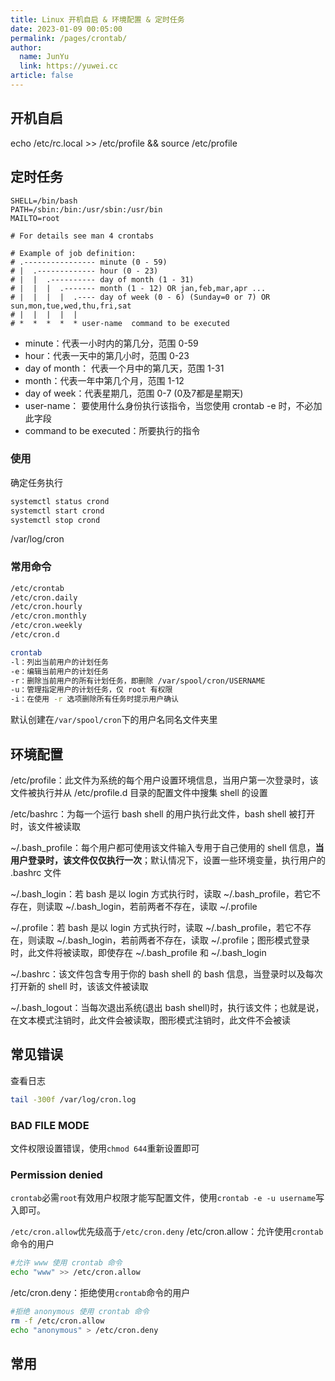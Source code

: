 ```yaml
---
title: Linux 开机自启 & 环境配置 & 定时任务
date: 2023-01-09 00:05:00
permalink: /pages/crontab/
author: 
  name: JunYu
  link: https://yuwei.cc
article: false
---
```

## 开机自启
echo /etc/rc.local >> /etc/profile &&  source /etc/profile
## 定时任务
```shell
SHELL=/bin/bash
PATH=/sbin:/bin:/usr/sbin:/usr/bin
MAILTO=root

# For details see man 4 crontabs

# Example of job definition:
# .---------------- minute (0 - 59)
# |  .------------- hour (0 - 23)
# |  |  .---------- day of month (1 - 31)
# |  |  |  .------- month (1 - 12) OR jan,feb,mar,apr ...
# |  |  |  |  .---- day of week (0 - 6) (Sunday=0 or 7) OR sun,mon,tue,wed,thu,fri,sat
# |  |  |  |  |
# *  *  *  *  * user-name  command to be executed
```
- minute：代表一小时内的第几分，范围 0-59
- hour：代表一天中的第几小时，范围 0-23
- day of month： 代表一个月中的第几天，范围 1-31
- month：代表一年中第几个月，范围 1-12
- day of week：代表星期几，范围 0-7 (0及7都是星期天)
- user-name： 要使用什么身份执行该指令，当您使用 crontab -e 时，不必加此字段
- command to be executed：所要执行的指令
### 使用
确定任务执行
```bash
systemctl status crond
systemctl start crond
systemctl stop crond
```
/var/log/cron
### 常用命令
```bash
/etc/crontab
/etc/cron.daily
/etc/cron.hourly
/etc/cron.monthly
/etc/cron.weekly
/etc/cron.d
```
```bash
crontab
-l：列出当前用户的计划任务
-e：编辑当前用户的计划任务
-r：删除当前用户的所有计划任务，即删除 /var/spool/cron/USERNAME
-u：管理指定用户的计划任务，仅 root 有权限
-i：在使用 -r 选项删除所有任务时提示用户确认
```
默认创建在`/var/spool/cron`下的用户名同名文件夹里
## 环境配置
/etc/profile：此文件为系统的每个用户设置环境信息，当用户第一次登录时，该文件被执行并从 /etc/profile.d 目录的配置文件中搜集 shell 的设置

/etc/bashrc：为每一个运行 bash shell 的用户执行此文件，bash shell 被打开时，该文件被读取

~/.bash_profile：每个用户都可使用该文件输入专用于自己使用的 shell 信息，**当用户登录时，该文件仅仅执行一次**；默认情况下，设置一些环境变量，执行用户的 .bashrc 文件

~/.bash_login：若 bash 是以 login 方式执行时，读取 ~/.bash_profile，若它不存在，则读取 ~/.bash_login，若前两者不存在，读取 ~/.profile

~/.profile：若 bash 是以 login 方式执行时，读取 ~/.bash_profile，若它不存在，则读取 ~/.bash_login，若前两者不存在，读取 ~/.profile；图形模式登录时，此文件将被读取，即使存在 ~/.bash_profile 和 ~/.bash_login

~/.bashrc：该文件包含专用于你的 bash shell 的 bash 信息，当登录时以及每次打开新的 shell 时，该该文件被读取

~/.bash_logout：当每次退出系统(退出 bash shell)时，执行该文件；也就是说，在文本模式注销时，此文件会被读取，图形模式注销时，此文件不会被读
## 常见错误
查看日志
```bash
tail -300f /var/log/cron.log
```
### BAD FILE MODE
文件权限设置错误，使用`chmod 644`重新设置即可
### Permission denied
`crontab`必需`root`有效用户权限才能写配置文件，使用`crontab -e -u username`写入即可。

`/etc/cron.allow`优先级高于`/etc/cron.deny`
/etc/cron.allow：允许使用`crontab`命令的用户
```bash
#允许 www 使用 crontab 命令
echo "www" >> /etc/cron.allow
```
/etc/cron.deny：拒绝使用`crontab`命令的用户
```bash
#拒绝 anonymous 使用 crontab 命令
rm -f /etc/cron.allow
echo "anonymous" > /etc/cron.deny
```
## 常用
```bash

```